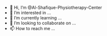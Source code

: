 - 👋 Hi, I’m @Al-Shafique-Physiotherapy-Center
- 👀 I’m interested in ...
- 🌱 I’m currently learning ...
- 💞️ I’m looking to collaborate on ...
- 📫 How to reach me ...

<!---
Al-Shafique-Physiotherapy-Center/Al-Shafique-Physiotherapy-Center is a ✨ special ✨ repository because its `README.md` (this file) appears on your GitHub profile.
You can click the Preview link to take a look at your changes.
--->
